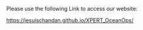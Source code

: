 Please use the following Link to access our website:

https://jesuischandan.github.io/XPERT_OceanOps/
